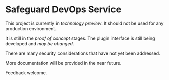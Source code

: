 <!--
[![Build status](https://ci.appveyor.com/api/projects/status/wgd68b7qrwhc7oc3?svg=true)](https://ci.appveyor.com/project/petrsnd/safeguarddotnet)
[![nuget](https://img.shields.io/nuget/v/OneIdentity.SafeguardDotNet.svg)](https://www.nuget.org/packages/OneIdentity.SafeguardDotNet/)
[![GitHub](https://img.shields.io/github/license/OneIdentity/SafeguardDotNet.svg)](https://github.com/OneIdentity/SafeguardDotNet/blob/master/LICENSE)
-->

# Safeguard DevOps Service

This project is currently in *technology preview*. It should not be used for any
production environment.

It is still in the *proof of concept* stages. The plugin interface is still being
developed and *may be changed*.

There are many security considerations that have not yet been addressed.

More documentation will be provided in the near future.

Feedback welcome.

